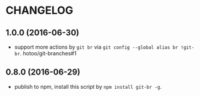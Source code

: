 # CHANGELOG

## 1.0.0 (2016-06-30)

- support more actions by `git br` via `git config --global alias br !git-br`. hotoo/git-branches#1

## 0.8.0 (2016-06-29)

- publish to npm, install this script by `npm install git-br -g`.
